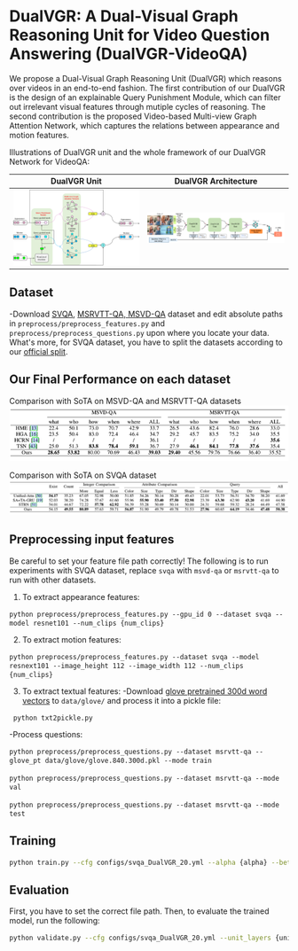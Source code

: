 # DualVGR: A Dual-Visual Graph Reasoning Unit for Video Question Answering (DualVGR-VideoQA)
We propose a Dual-Visual Graph Reasoning Unit (DualVGR) which reasons over videos in an end-to-end fashion. The first contribution of our DualVGR is the design of an explainable Query Punishment Module, which can filter out irrelevant visual features through mutiple cycles of reasoning. The second contribution is the proposed Video-based Multi-view Graph Attention Network, which captures the relations between appearance and motion features.

Illustrations of DualVGR unit and the whole framework of our DualVGR Network for VideoQA:

DualVGR Unit             |  DualVGR Architecture
:-------------------------:|:-------------------------:
![](DualVGRUnit.png)  |  ![](overview.png)

## Dataset
-Download [SVQA](https://github.com/SVQA-founder/SVQA), [MSRVTT-QA, MSVD-QA](https://github.com/xudejing/video-question-answering) dataset and edit absolute paths in `preprocess/preprocess_features.py` and `preprocess/preprocess_questions.py` upon where you locate your data. What's more, for SVQA dataset, you have to split the datasets according to our [official split](https://github.com/MMIRMagPie/SVQA_splits).

## Our Final Performance on each dataset
Comparison with SoTA on MSVD-QA and MSRVTT-QA datasets
![](MSVD_SoTA.png)

Comparison with SoTA on SVQA dataset
![](SVQA_SoTA.png)

## Preprocessing input features
Be careful to set your feature file path correctly! The following is to run experiments with SVQA dataset, replace `svqa` with `msvd-qa` or `msrvtt-qa` to run with other datasets.

1. To extract appearance features:
```
python preprocess/preprocess_features.py --gpu_id 0 --dataset svqa --model resnet101 --num_clips {num_clips}
```
2. To extract motion features:
```
python preprocess/preprocess_features.py --dataset svqa --model resnext101 --image_height 112 --image_width 112 --num_clips {num_clips}
```
3. To extract textual features:
-Download [glove pretrained 300d word vectors](http://nlp.stanford.edu/data/glove.840B.300d.zip) to `data/glove/` and process it into a pickle file:
```
 python txt2pickle.py
```
-Process questions:
```
python preprocess/preprocess_questions.py --dataset msrvtt-qa --glove_pt data/glove/glove.840.300d.pkl --mode train
    
python preprocess/preprocess_questions.py --dataset msrvtt-qa --mode val
    
python preprocess/preprocess_questions.py --dataset msrvtt-qa --mode test
```

## Training
```bash
python train.py --cfg configs/svqa_DualVGR_20.yml --alpha {alpha} --beta {beta} --unit_layers {unit_layers}
```

## Evaluation
First, you have to set the correct file path. Then, to evaluate the trained model, run the following:
```bash
python validate.py --cfg configs/svqa_DualVGR_20.yml --unit_layers {unit_layers}
```
